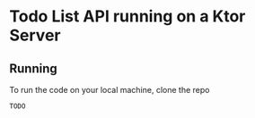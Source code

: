 # Todo List API running on a Ktor Server

## Running

To run the code on your local machine, clone the repo

```bash
TODO
```